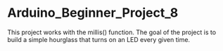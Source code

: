 # Arduino_Beginner_Project_8
This project works with the millis() function. The goal of the project is to build a simple hourglass that turns on an LED every given time.
